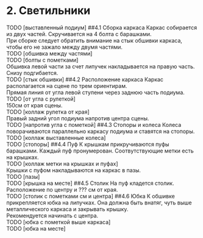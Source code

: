 # 2. Светильники
TODO [выставленный подиум]
##4.1 Сборка каркаса
Каркас собирается из двух частей. Скручивается на 4 болта с барашками.\
При сборке следует обратить внимание на стык обшивки каркаса, чтобы его не зажало между двумя частями.\
TODO [обшивка между частями]\
TODO [болты с пометками]\
Обшивка левой части за счет липучек накладывается на правую часть. Снизу подгибается.\
TODO [стык обшивки]
##4.2 Расположение каркаса
Каркас располагается на сцене по трем ориентирам.\
Прямая линия от угла левой ступени через заднюю часть подиума.\
TODO [от угла с рулеткой]\
150см от края сцены.\
TODO [коллаж рулетка от края]\
Правый задний угол подиума напротив центра сцены.\
TODO [напротив угла с пометкой]
##4.3 Стопоры и колеса
Колеса поворачиваются параллельно каркасу подиума и ставятся на стопоры.\
TODO [коллаж выставленные колеса]\
TODO [стопоры]
##4.4 Пуф
К крышкам прикручиваются пуфы барашками. Каждый пуф пронумерован. Соотвутствующие метки есть на крышках.\
TODO [коллаж метки на крышках и пуфах]\
Крышки с пуфом накладываются на каркас в пазы.\
TODO [пазы]\
TODO [крышка на месте]
##4.5 Столик
На пуф кладется столик. Расположение по центру и ??? см от края.\
TODO [столик с пометками см и центра]
##4.6 Юбка
К обшивке прикрепляется юбка на липучках. Она должна быть внатяг, чуть выше металлического каркаса и закрывать крышку.\
Рекомендуется начинать с центра.\
TODO [юбка с пометкой выше каркаса]\
TODO [юбка на месте]